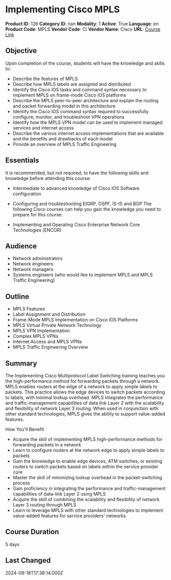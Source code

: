 # Implementing Cisco MPLS

**Product ID**: 126
**Category ID**: nan
**Modality**: 1
**Active**: True
**Language**: en
**Product Code**: MPLS
**Vendor Code**: CI
**Vendor Name**: Cisco
**URL**: [Course Link](https://www.fastlaneus.com/course/cisco-mpls)

## Objective
Upon completion of the course, students will have the knowledge and skills to:


- Describe the features of MPLS
- Describe how MPLS labels are assigned and distributed
- Identify the Cisco IOS tasks and command syntax necessary to implement MPLS on frame-mode Cisco IOS platforms
- Describe the MPLS peer-to-peer architecture and explain the routing and packet forwarding model in this architecture
- Identify the Cisco IOS command syntax required to successfully configure, monitor, and troubleshoot VPN operations
- Identify how the MPLS VPN model can be used to implement managed services and internet access
- Describe the various internet access implementations that are available and the benefits and drawbacks of each model
- Provide an overview of MPLS Traffic Engineering

## Essentials
It is recommended, but not required, to have the following skills and knowledge before attending this course:


- Intermediate to advanced knowledge of Cisco IOS Software configuration
- Configuring and troubleshooting EIGRP, OSPF, IS-IS and BGP
The following Cisco courses can help you gain the knowledge you need to prepare for this course:



- Implementing and Operating Cisco Enterprise Network Core Technologies (ENCOR)

## Audience
- Network administrators
- Network engineers
- Network managers
- Systems engineers (who would like to implement MPLS and MPLS Traffic Engineering)

## Outline
- MPLS Features
- Label Assignment and Distribution
- Frame-Mode MPLS Implementation on Cisco IOS Platforms
- MPLS Virtual Private Network Technology
- MPLS VPN Implementation
- Complex MPLS VPNs
- Internet Access and MPLS VPNs
- MPLS Traffic Engineering Overview

## Summary
The Implementing Cisco Multiprotocol Label Switching training teaches you the high-performance method for forwarding packets through a network. MPLS enables routers at the edge of a network to apply simple labels to packets. This practice allows the edge devices to switch packets according to labels, with minimal lookup overhead. MPLS integrates the performance and traffic-management capabilities of data link Layer 2 with the scalability and flexibility of network Layer 3 routing. When used in conjunction with other standard technologies, MPLS gives the ability to support value-added features.
 
How You'll Benefit


- Acquire the skill of implementing MPLS high-performance methods for forwarding packets in a network
- Learn to configure routers at the network edge to apply simple labels to packets
- Gain the knowledge to enable edge devices, ATM switches, or existing routers to switch packets based on labels within the service provider core
- Master the skill of minimizing lookup overhead in the packet-switching process
- Gain proficiency in integrating the performance and traffic-management capabilities of data-link Layer 2 using MPLS
- Acquire the skill of combining the scalability and flexibility of network Layer 3 routing through MPLS
- Learn to leverage MPLS with other standard technologies to implement value-added features for service providers' networks

## Course Duration
5 days

## Last Changed
2024-09-18T17:38:14.000Z
